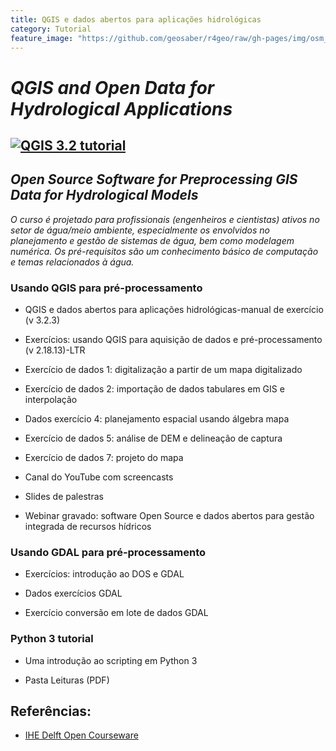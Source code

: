 ```yaml
---
title: QGIS e dados abertos para aplicações hidrológicas
category: Tutorial
feature_image: "https://github.com/geosaber/r4geo/raw/gh-pages/img/osm_bkground.png"
---
```


# ***QGIS and Open Data for Hydrological Applications***

[![QGIS 3.2 tutorial](https://github.com/geosaber/r4geo/raw/gh-pages/img/qgis-ihe.png)](https://ocw.un-ihe.org/course/view.php?id=11)
---
## *Open Source Software for Preprocessing GIS Data for Hydrological Models*
*O curso é projetado para profissionais (engenheiros e cientistas) ativos no setor de água/meio ambiente, especialmente os envolvidos no planejamento e gestão de sistemas de água, bem como modelagem numérica.
Os pré-requisitos são um conhecimento básico de computação e temas relacionados à água.*

### Usando QGIS para pré-processamento

- QGIS e dados abertos para aplicações hidrológicas-manual de exercício (v 3.2.3)

- Exercícios: usando QGIS para aquisição de dados e pré-processamento (v 2.18.13)-LTR

- Exercício de dados 1: digitalização a partir de um mapa digitalizado

- Exercício de dados 2: importação de dados tabulares em GIS e interpolação

- Dados exercício 4: planejamento espacial usando álgebra mapa

- Exercício de dados 5: análise de DEM e delineação de captura

- Exercício de dados 7: projeto do mapa

- Canal do YouTube com screencasts

- Slides de palestras

- Webinar gravado: software Open Source e dados abertos para gestão integrada de recursos hídricos

### Usando GDAL para pré-processamento

- Exercícios: introdução ao DOS e GDAL

- Dados exercícios GDAL

- Exercício conversão em lote de dados GDAL

### Python 3 tutorial

- Uma introdução ao scripting em Python 3

- Pasta Leituras (PDF)

## Referências:

- [IHE Delft Open Courseware](https://ocw.un-ihe.org)
